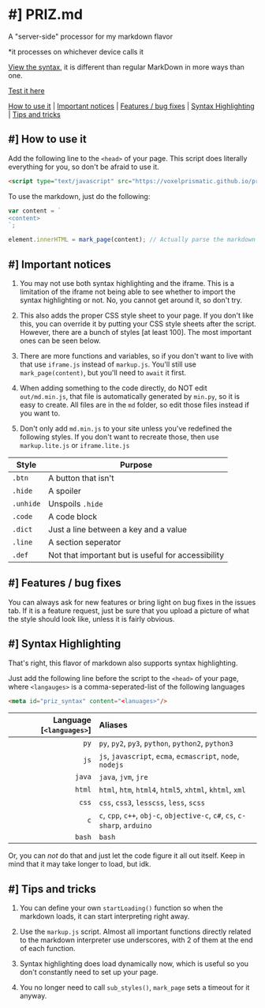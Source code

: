 # #] PRIZ.md
A "server-side" processor for my markdown flavor

*it processes on whichever device calls it

[View the syntax](https://voxelprismatic.github.io/priz.md/view), it is different
than regular MarkDown in more ways than one.

[Test it here](https://voxelprismatic.github.io/priz.md/markup)

[How to use it](#-how-to-use-it) | [Important notices](#-important-notices) |
[Features / bug fixes](#-features--bug-fixes) | [Syntax Highlighting](#-syntax-highlighting)
| [Tips and tricks](#-tips-and-tricks)

## #] How to use it
Add the following line to the `<head>` of your page. This script does literally
everything for you, so don't be afraid to use it.
```html
<script type="text/javascript" src="https://voxelprismatic.github.io/priz.md/markup.js" id="priz_script"></script>
```

To use the markdown, just do the following:
```js
var content = `
<content>
`;

element.innerHTML = mark_page(content); // Actually parse the markdown
```

## #] Important notices
1. You may not use both syntax highlighting and the iframe. This is a limitation
of the iframe not being able to see whether to import the syntax highlighting or
not. No, you cannot get around it, so don't try.

2. This also adds the proper CSS style sheet to your page. If you don't like this,
you can override it by putting your CSS style sheets after the script. However,
there are a bunch of styles [at least 100]. The most important ones can be seen below.

3. There are more functions and variables, so if you don't want to live with that
use `iframe.js` instead of `markup.js`. You'll still use `mark_page(content)`,
but you'll need to `await` it first.

4. When adding something to the code directly, do NOT edit `out/md.min.js`, that
file is automatically generated by `min.py`, so it is easy to create. All files
are in the `md` folder, so edit those files instead if you want to.

5. Don't only add `md.min.js` to your site unless you've redefined the following styles.
If you don't want to recreate those, then use `markup.lite.js` or `iframe.lite.js`

| Style | Purpose |
| - | - |
| `.btn` | A button that isn't |
| `.hide` | A spoiler |
| `.unhide` | Unspoils `.hide` |
| `.code` | A code block |
| `.dict` | Just a line between a key and a value |
| `.line` | A section seperator |
| `.def` | Not that important but is useful for accessibility |

## #] Features / bug fixes
You can always ask for new features or bring light on bug fixes in the issues tab.
If it is a feature request, just be sure that you upload a picture of what the
style should look like, unless it is fairly obvious.

## #] Syntax Highlighting
That's right, this flavor of markdown also supports syntax highlighting.

Just add the following line before the script to the `<head>` of your page, where
`<langauges>` is a comma-seperated-list of the following languages
```html
<meta id="priz_syntax" content="<lanuages>"/>
```
| Language [`<languages>`] | Aliases |
| -:|:- |
| `py` | `py`, `py2`, `py3`, `python`, `python2`, `python3` |
| `js` | `js`, `javascript`, `ecma`, `ecmascript`, `node`, `nodejs` |
| `java` | `java`, `jvm`, `jre` |
| `html` | `html`, `htm`, `html4`, `html5`, `xhtml`, `khtml`, `xml` |
| `css` | `css`, `css3`, `lesscss`, `less`, `scss` |
| `c` | `c`, `cpp`, `c++`, `obj-c`, `objective-c`, `c#`, `cs`, `c-sharp`, `arduino` |
| `bash` | `bash` |

Or, you can *not* do that and just let the code figure it all out itself. Keep
in mind that it may take longer to load, but idk.

## #] Tips and tricks
1. You can define your own `startLoading()` function so when the markdown loads,
it can start interpreting right away.

2. Use the `markup.js` script. Almost all important functions directly related
to the markdown interpreter use underscores, with 2 of them at the end of each
function.

3. Syntax highlighting does load dynamically now, which is useful so you don't
constantly need to set up your page.

4. You no longer need to call `sub_styles()`, `mark_page` sets a timeout for it
anyway.
